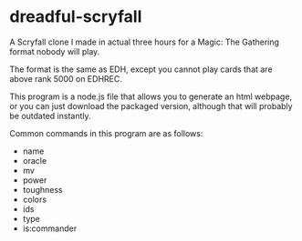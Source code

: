 # dreadful-scryfall
A Scryfall clone I made in actual three hours for a Magic: The Gathering format nobody will play.

The format is the same as EDH, except you cannot play cards that are above rank 5000 on EDHREC.

This program is a node.js file that allows you to generate an html webpage, or you can just download the packaged version, although that will probably be outdated instantly.

Common commands in this program are as follows:

- name
- oracle
- mv
- power
- toughness
- colors
- ids
- type
- is:commander
